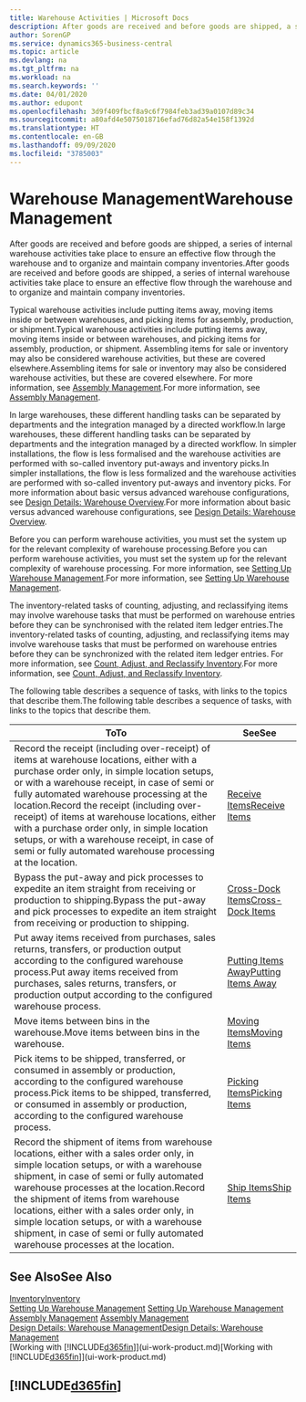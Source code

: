 ```yaml
---
title: Warehouse Activities | Microsoft Docs
description: After goods are received and before goods are shipped, a series of internal warehouse activities take place to ensure an effective flow through the warehouse and to organize and maintain company inventories.
author: SorenGP
ms.service: dynamics365-business-central
ms.topic: article
ms.devlang: na
ms.tgt_pltfrm: na
ms.workload: na
ms.search.keywords: ''
ms.date: 04/01/2020
ms.author: edupont
ms.openlocfilehash: 3d9f409fbcf8a9c6f7984feb3ad39a0107d89c34
ms.sourcegitcommit: a80afd4e5075018716efad76d82a54e158f1392d
ms.translationtype: HT
ms.contentlocale: en-GB
ms.lasthandoff: 09/09/2020
ms.locfileid: "3785003"
---
```

# <a name="warehouse-management"></a><span data-ttu-id="14199-103">Warehouse Management</span><span class="sxs-lookup"><span data-stu-id="14199-103">Warehouse Management</span></span>
<span data-ttu-id="14199-104">After goods are received and before goods are shipped, a series of internal warehouse activities take place to ensure an effective flow through the warehouse and to organize and maintain company inventories.</span><span class="sxs-lookup"><span data-stu-id="14199-104">After goods are received and before goods are shipped, a series of internal warehouse activities take place to ensure an effective flow through the warehouse and to organize and maintain company inventories.</span></span>

<span data-ttu-id="14199-105">Typical warehouse activities include putting items away, moving items inside or between warehouses, and picking items for assembly, production, or shipment.</span><span class="sxs-lookup"><span data-stu-id="14199-105">Typical warehouse activities include putting items away, moving items inside or between warehouses, and picking items for assembly, production, or shipment.</span></span> <span data-ttu-id="14199-106">Assembling items for sale or inventory may also be considered warehouse activities, but these are covered elsewhere.</span><span class="sxs-lookup"><span data-stu-id="14199-106">Assembling items for sale or inventory may also be considered warehouse activities, but these are covered elsewhere.</span></span> <span data-ttu-id="14199-107">For more information, see [Assembly Management](assembly-assemble-items.md).</span><span class="sxs-lookup"><span data-stu-id="14199-107">For more information, see [Assembly Management](assembly-assemble-items.md).</span></span>  

<span data-ttu-id="14199-108">In large warehouses, these different handling tasks can be separated by departments and the integration managed by a directed workflow.</span><span class="sxs-lookup"><span data-stu-id="14199-108">In large warehouses, these different handling tasks can be separated by departments and the integration managed by a directed workflow.</span></span> <span data-ttu-id="14199-109">In simpler installations, the flow is less formalised and the warehouse activities are performed with so-called inventory put-aways and inventory picks.</span><span class="sxs-lookup"><span data-stu-id="14199-109">In simpler installations, the flow is less formalized and the warehouse activities are performed with so-called inventory put-aways and inventory picks.</span></span> <span data-ttu-id="14199-110">For more information about basic versus advanced warehouse configurations, see [Design Details: Warehouse Overview](design-details-warehouse-overview.md).</span><span class="sxs-lookup"><span data-stu-id="14199-110">For more information about basic versus advanced warehouse configurations, see [Design Details: Warehouse Overview](design-details-warehouse-overview.md).</span></span>

<span data-ttu-id="14199-111">Before you can perform warehouse activities, you must set the system up for the relevant complexity of warehouse processing.</span><span class="sxs-lookup"><span data-stu-id="14199-111">Before you can perform warehouse activities, you must set the system up for the relevant complexity of warehouse processing.</span></span> <span data-ttu-id="14199-112">For more information, see [Setting Up Warehouse Management](warehouse-setup-warehouse.md).</span><span class="sxs-lookup"><span data-stu-id="14199-112">For more information, see [Setting Up Warehouse Management](warehouse-setup-warehouse.md).</span></span>

<span data-ttu-id="14199-113">The inventory-related tasks of counting, adjusting, and reclassifying items may involve warehouse tasks that must be performed on warehouse entries before they can be synchronised with the related item ledger entries.</span><span class="sxs-lookup"><span data-stu-id="14199-113">The inventory-related tasks of counting, adjusting, and reclassifying items may involve warehouse tasks that must be performed on warehouse entries before they can be synchronized with the related item ledger entries.</span></span> <span data-ttu-id="14199-114">For more information, see [Count, Adjust, and Reclassify Inventory](inventory-how-count-adjust-reclassify.md).</span><span class="sxs-lookup"><span data-stu-id="14199-114">For more information, see [Count, Adjust, and Reclassify Inventory](inventory-how-count-adjust-reclassify.md).</span></span>

 <span data-ttu-id="14199-115">The following table describes a sequence of tasks, with links to the topics that describe them.</span><span class="sxs-lookup"><span data-stu-id="14199-115">The following table describes a sequence of tasks, with links to the topics that describe them.</span></span>   

|<span data-ttu-id="14199-116">**To**</span><span class="sxs-lookup"><span data-stu-id="14199-116">**To**</span></span>|<span data-ttu-id="14199-117">**See**</span><span class="sxs-lookup"><span data-stu-id="14199-117">**See**</span></span>|  
|------------|-------------|  
|<span data-ttu-id="14199-118">Record the receipt (including over-receipt) of items at warehouse locations, either with a purchase order only, in simple location setups, or with a warehouse receipt, in case of semi or fully automated warehouse processing at the location.</span><span class="sxs-lookup"><span data-stu-id="14199-118">Record the receipt (including over-receipt) of items at warehouse locations, either with a purchase order only, in simple location setups, or with a warehouse receipt, in case of semi or fully automated warehouse processing at the location.</span></span>|[<span data-ttu-id="14199-119">Receive Items</span><span class="sxs-lookup"><span data-stu-id="14199-119">Receive Items</span></span>](warehouse-how-receive-items.md)|
|<span data-ttu-id="14199-120">Bypass the put-away and pick processes to expedite an item straight from receiving or production to shipping.</span><span class="sxs-lookup"><span data-stu-id="14199-120">Bypass the put-away and pick processes to expedite an item straight from receiving or production to shipping.</span></span>|[<span data-ttu-id="14199-121">Cross-Dock Items</span><span class="sxs-lookup"><span data-stu-id="14199-121">Cross-Dock Items</span></span>](warehouse-how-to-cross-dock-items.md)|    
|<span data-ttu-id="14199-122">Put away items received from purchases, sales returns, transfers, or production output according to the configured warehouse process.</span><span class="sxs-lookup"><span data-stu-id="14199-122">Put away items received from purchases, sales returns, transfers, or production output according to the configured warehouse process.</span></span>|[<span data-ttu-id="14199-123">Putting Items Away</span><span class="sxs-lookup"><span data-stu-id="14199-123">Putting Items Away</span></span>](warehouse-put-away-items.md)|
|<span data-ttu-id="14199-124">Move items between bins in the warehouse.</span><span class="sxs-lookup"><span data-stu-id="14199-124">Move items between bins in the warehouse.</span></span>|[<span data-ttu-id="14199-125">Moving Items</span><span class="sxs-lookup"><span data-stu-id="14199-125">Moving Items</span></span>](warehouse-move-items.md)|
|<span data-ttu-id="14199-126">Pick items to be shipped, transferred, or consumed in assembly or production, according to the configured warehouse process.</span><span class="sxs-lookup"><span data-stu-id="14199-126">Pick items to be shipped, transferred, or consumed in assembly or production, according to the configured warehouse process.</span></span>|[<span data-ttu-id="14199-127">Picking Items</span><span class="sxs-lookup"><span data-stu-id="14199-127">Picking Items</span></span>](warehouse-pick-items.md)|
|<span data-ttu-id="14199-128">Record the shipment of items from warehouse locations, either with a sales order only, in simple location setups, or with a warehouse shipment, in case of semi or fully automated warehouse processes at the location.</span><span class="sxs-lookup"><span data-stu-id="14199-128">Record the shipment of items from warehouse locations, either with a sales order only, in simple location setups, or with a warehouse shipment, in case of semi or fully automated warehouse processes at the location.</span></span>|[<span data-ttu-id="14199-129">Ship Items</span><span class="sxs-lookup"><span data-stu-id="14199-129">Ship Items</span></span>](warehouse-how-ship-items.md)|  

## <a name="see-also"></a><span data-ttu-id="14199-130">See Also</span><span class="sxs-lookup"><span data-stu-id="14199-130">See Also</span></span>  
[<span data-ttu-id="14199-131">Inventory</span><span class="sxs-lookup"><span data-stu-id="14199-131">Inventory</span></span>](inventory-manage-inventory.md)  
<span data-ttu-id="14199-132">[Setting Up Warehouse Management](warehouse-setup-warehouse.md)   </span><span class="sxs-lookup"><span data-stu-id="14199-132">[Setting Up Warehouse Management](warehouse-setup-warehouse.md)   </span></span>  
<span data-ttu-id="14199-133">[Assembly Management](assembly-assemble-items.md)  </span><span class="sxs-lookup"><span data-stu-id="14199-133">[Assembly Management](assembly-assemble-items.md)  </span></span>  
[<span data-ttu-id="14199-134">Design Details: Warehouse Management</span><span class="sxs-lookup"><span data-stu-id="14199-134">Design Details: Warehouse Management</span></span>](design-details-warehouse-management.md)  
<span data-ttu-id="14199-135">[Working with [!INCLUDE[d365fin](includes/d365fin_md.md)]](ui-work-product.md)</span><span class="sxs-lookup"><span data-stu-id="14199-135">[Working with [!INCLUDE[d365fin](includes/d365fin_md.md)]](ui-work-product.md)</span></span>  

## [!INCLUDE[d365fin](includes/free_trial_md.md)]  
